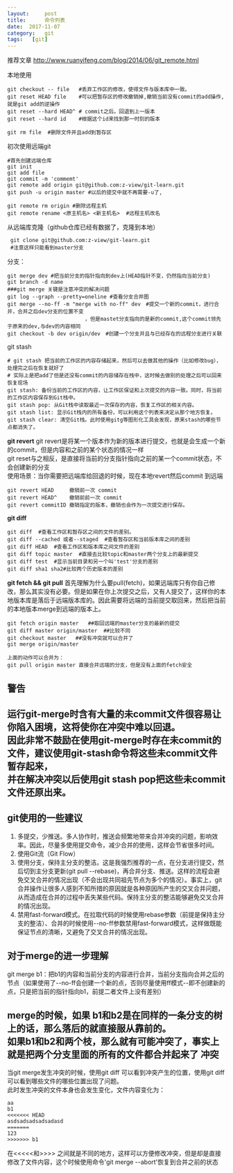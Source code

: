 ```yaml
---
layout:     post
title:      命令列表
date:  2017-11-07
category:   git
tags:   [git]
---
```

推荐文章
http://www.ruanyifeng.com/blog/2014/06/git_remote.html

本地使用
```linux
git checkout -- file   #丢弃工作区的修改，使得文件与版本库中一致。
git reset HEAD file    #可以把暂存区的修改撤销掉,撤销当前没有commit的add操作,就是git add的逆操作
git reset --hard HEAD^ # commit之后。回退到上一版本
git reset --hard id    #根据这个id来找到那一时刻的版本

git rm file  #删除文件并且add到暂存区
```
初次使用远端git
```linux
#首先创建远端仓库
git init
git add file
git commit -m 'commemt'
git remote add origin git@github.com:z-view/git-learn.git
git push -u origin master #以后的提交中就不再需要-u了,

git remote rm origin #删除远程主机
git remote rename <原主机名> <新主机名>  #远程主机改名
```
从远端库克隆（github仓库已经有数据了，克隆到本地）
```linux
 git clone git@github.com:z-view/git-learn.git
 #注意这样只能看到master分支
```
分支：
```linux
git merge dev #把当前分支的指针指向到dev上(HEAD指针不变，仍然指向当前分支)
git branch -d name
###git merge 关键是注意冲突的解决问题
git log --graph --pretty=oneline #查看分支合并图
git merge --no-ff -m "merge with no-ff" dev　#提交一个新的commit，进行合并，合并之后dev分支的位置不变
                         ，但是mastet分支指向的是新的commit,这个commit领先于原来的dev,与dev的内容相同
git checkout -b dev origin/dev　#创建一个分支并且与已经存在的远程分支进行关联
```
git stash
```linux
# git stash 把当前的工作区的内容存储起来，然后可以去做其他的操作（比如修改bug），处理完之后在恢复就好了
# 实际上是把add了但是还没有commit的内容储存在栈中，这时候去做别的处理之后可以回来恢复现场
git stash: 备份当前的工作区的内容，让工作区保证和上次提交的内容一致。同时，将当前的工作区内容保存到Git栈中。
git stash pop: 从Git栈中读取最近一次保存的内容，恢复工作区的相关内容。
git stash list: 显示Git栈内的所有备份，可以利用这个列表来决定从那个地方恢复。
git stash clear: 清空Git栈。此时使用gitg等图形化工具会发现，原来stash的哪些节点都消失了。
```

**git revert**
git revert是将某一个版本作为新的版本进行提交，也就是会生成一个新的commit，但是内容和之前的某个状态的情况一样  
git reset与之相反，是直接将当前的分支指针指向之前的某一个commit状态，不会创建新的分支  
使用场景：当你需要把远端库给回退的时候，现在本地revert然后commit 到远端
```linux
git revert HEAD     撤销前一次 commit
git revert HEAD^    撤销前前一次 commit
git revert commitID 撤销指定的版本，撤销也会作为一次提交进行保存。
```
**git diff**
```linux
git diff  #查看工作区和暂存区之间的文件的差别。
git diff --cached 或者--staged  #查看暂存区和当前版本库之间的差别
git diff HEAD  #查看工作区和版本库之间文件的差别
git diff topic master  #直接去比较topic和master两个分支上的最新提交
git diff test  #显示当前目录和另一个叫'test'分支的差别
git diff sha1 sha2#比较两个历史版本的差别
```
**git fetch && git pull**
首先理解为什么要pull(fetch)，如果远端库只有你自己修改，那么其实没有必要。但是如果在你上次提交之后，又有人提交了，这样你的本地版本库是落后于远端版本库的。因此需要将远端的当前提交取回来，然后把当前的本地版本merge到远端的版本上。
```
git fetch origin master   ##取回远端的master分支的最新的提交
git diff master origin/master  ##比较不同
git checkout master   ##没有冲突就可以合并了
git merge origin/master

上面的动作可以合并为：
git pull origin master 直接合并远端的分支，但是没有上面的fetch安全
```


警告
---
运行git-merge时含有大量的未commit文件很容易让你陷入困境，这将使你在冲突中难以回退。  
因此非常不鼓励在使用git-merge时存在未commit的文件，建议使用git-stash命令将这些未commit文件暂存起来，  
并在解决冲突以后使用git stash pop把这些未commit文件还原出来。
---

git使用的一些建议
---

1. 多提交，少推送。多人协作时，推送会频繁地带来合并冲突的问题，影响效率。因此，尽量多使用提交命令，减少合并的使用，这样会节省很多时间。
2. 使用Git流（Git Flow）
3. 使用分支，保持主分支的整洁。这是我强烈推荐的一点，在分支进行提交，然后切到主分支更新(git pull --rebase)，再合并分支、推送。这样的流程会避免交叉合并的情况出现（不会出现共同祖先节点为多个的情况）。事实上，git合并操作让很多人感到不知所措的原因就是各种原因所产生的交叉合并问题，从而造成在合并的过程中丢失某些代码。保持主分支的整洁能够避免交叉合并的情况出现。
4. 禁用fast-forward模式。在拉取代码的时候使用rebase参数（前提是保持主分支的整洁）、合并的时候使用--no-ff参数禁用fast-forward模式，这样做既能保证节点的清晰，又避免了交叉合并的情况出现。

对于merge的进一步理解
---
git merge b1：把b1的内容和当前分支的内容进行合并，当前分支指向合并之后的节点（如果使用了--no-ff会创建一个新的点，否则尽量使用ff模式--即不创建新的点，只是把当前的指针指向b1，前提二者文件上没有差别）  
  
merge的时候，如果 b1和b2是在同样的一条分支的树上的话，那么落后的就直接服从靠前的。  
如果b1和b2和两个枝，那么就有可能冲突了，事实上就是把两个分支里面的所有的文件都合并起来了
冲突
---
当git merge发生冲突的时候，使用git diff 可以看到冲突产生的位置，使用git diff 可以看到哪些文件的哪些位置出现了问题。  
此时发生冲突的文件本身也会发生变化，文件内容变化为：
```
aa
b1
<<<<<<< HEAD
asdsadsadsadsadasd
=======
123
>>>>>>> b1
```
在<<<<<和>>>> 之间就是不同的地方，这样可以方便修改冲突，但是却是直接修改了文件内容，这个时候使用命令'git merge --abort'恢复到合并之前的状态  





